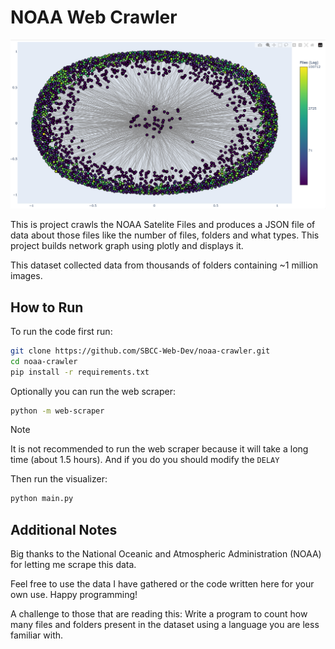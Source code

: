 # NOAA Web Crawler

![Screenshot from app][logo]

[logo]: screenshot.png "Screenshot from app"

This is project crawls the NOAA Satelite Files and produces a JSON file of data about those files like the number of files, folders and what types. This project builds network graph using plotly and displays it.

This dataset collected data from thousands of folders containing ~1 million images.

## How to Run

To run the code first run:
```bash
git clone https://github.com/SBCC-Web-Dev/noaa-crawler.git
cd noaa-crawler
pip install -r requirements.txt
```
Optionally you can run the web scraper:

```bash
python -m web-scraper
```
> [!NOTE]  
> It is not recommended to run the web scraper because it will take a long time (about 1.5 hours).
> And if you do you should modify the `DELAY`

Then run the visualizer:
```bash
python main.py
```

## Additional Notes
 
Big thanks to the National Oceanic and Atmospheric Administration (NOAA) for letting me scrape this data.

Feel free to use the data I have gathered or the code written here for your own use. Happy programming!

A challenge to those that are reading this: Write a program to count how many files and folders present in the dataset using a language you are less familiar with.